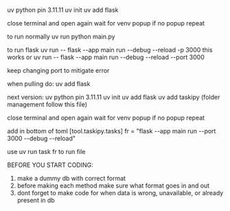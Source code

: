 uv python pin 3.11.11
uv init
uv add flask

close terminal and open again
wait for venv popup
if no popup repeat

to run normally
uv run python main.py

to run flask
uv run -- flask --app main run --debug --reload -p 3000    this works or
uv run -- flask --app main run --debug --reload --port 3000 

keep changing port to mitigate error

when pulling do:
uv add flask

<!--  -->
next version:
uv python pin 3.11.11
uv init
uv add flask
uv add taskipy
(folder management follow this file)

close terminal and open again
wait for venv popup
if no popup repeat

add in bottom of toml
[tool.taskipy.tasks]
fr = "flask --app main run --port 3000 --debug --reload"

use   uv run task fr   to run file


BEFORE YOU START CODING: 
1. make a dummy db with correct format
2. before making each method make sure what format goes in and out
3. dont forget to make code for when data is wrong, unavailable, or already present in db


<!-- 
uv run main.py
flask --app main run
flask --app main run --debug --reload (to test in) -->





